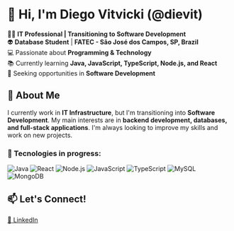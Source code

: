 # 👋 Hi, I'm Diego Vitvicki (@dievit)  

👨‍💻 **IT Professional | Transitioning to Software Development**  
👽 **Database Student** | **FATEC - São José dos Campos, SP, Brazil**  
💻 Passionate about **Programming & Technology**  
📚 Currently learning **Java, JavaScript, TypeScript, Node.js, and React**  
🔎 Seeking opportunities in **Software Development**  

## 🚀 About Me  
I currently work in **IT Infrastructure**, but I'm transitioning into **Software Development**. My main interests are in **backend development, databases, and full-stack applications**. I'm always looking to improve my skills and work on new projects.  

### 🚀 Tecnologies in progress:
![Java](https://img.shields.io/badge/Java-ED8B00?style=for-the-badge&logo=java&logoColor=white)
![React](https://img.shields.io/badge/React-20232A?style=for-the-badge&logo=react&logoColor=61DAFB)
![Node.js](https://img.shields.io/badge/Node.js-43853D?style=for-the-badge&logo=node.js&logoColor=white)
![JavaScript](https://img.shields.io/badge/JavaScript-F7DF1E?style=for-the-badge&logo=javascript&logoColor=black)
![TypeScript](https://img.shields.io/badge/TypeScript-3178C6?style=for-the-badge&logo=typescript&logoColor=white)
![MySQL](https://img.shields.io/badge/MySQL-4479A1?style=for-the-badge&logo=mysql&logoColor=white)
![MongoDB](https://img.shields.io/badge/MongoDB-4EA94B?style=for-the-badge&logo=mongodb&logoColor=white)


## 📫 Let's Connect!  
[💼 LinkedIn](https://www.linkedin.com/in/diegovitvicki)  
